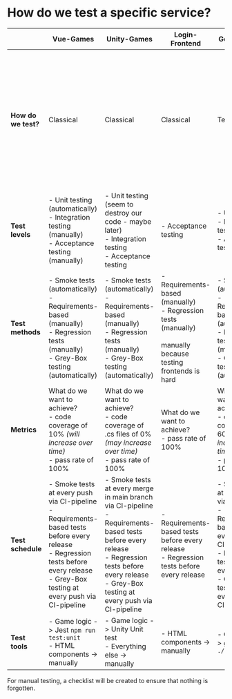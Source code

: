 # How do we test a specific service?

|                     | **Vue-Games**                                                                                                                                                                                       | **Unity-Games**                                                                                                                                                                                                       | **Login-Frontend**                                                                                                 | **Go-Backends**                                                                                                                                                                                              | **Spring-Backends**                                                                                                                                                                                          | **Docs**                                                                                                        |
|---------------------|-----------------------------------------------------------------------------------------------------------------------------------------------------------------------------------------------------|-----------------------------------------------------------------------------------------------------------------------------------------------------------------------------------------------------------------------|--------------------------------------------------------------------------------------------------------------------|--------------------------------------------------------------------------------------------------------------------------------------------------------------------------------------------------------------|--------------------------------------------------------------------------------------------------------------------------------------------------------------------------------------------------------------|-----------------------------------------------------------------------------------------------------------------|
| **How do we test?** | Classical                                                                                                                                                                                           | Classical                                                                                                                                                                                                             | Classical                                                                                                          | Test driven                                                                                                                                                                                                  | Test driven                                                                                                                                                                                                  | At the latest to the sprint end the docs should be checked manually if the docs repo is up to date and correct. |
| **Test levels**     | - Unit testing (automatically)<br>- Integration testing (manually) <br>- Acceptance testing (manually)                                                                                              | - Unit testing (seem to destroy our code - maybe later) <br>- Integration testing  <br>- Acceptance testing                                                                                                           | - Acceptance testing                                                                                               | - Unit testing  <br>- Integration testing  <br>- Acceptance testing                                                                                                                                          | - Unit testing  <br>- Integration testing  <br>- Acceptance testing                                                                                                                                          | -                                                                                                               |
| **Test methods**    | - Smoke tests (automatically)  <br>- Requirements-based (manually)  <br>- Regression tests (manually)  <br>- Grey-Box testing (automatically)                                                       | - Smoke tests (automatically)  <br>- Requirements-based (manually)<br>- Regression tests (manually)  <br>- Grey-Box testing (automatically)                                                                           | - Requirements-based (manually)<br>- Regression tests (manually)<br><br>manually because testing frontends is hard | - Smoke tests (automatically)  <br>- Requirements-based (automatically)<br>- Regression tests (manually)  <br>- Grey-Box testing (automatically)                                                             | - Smoke tests (automatically)  <br>- Requirements-based (automatically)<br>- Regression tests (manually)  <br>- Grey-Box testing (automatically)                                                             | -                                                                                                               |
| **Metrics**         | What do we want to achieve?  <br>- code coverage of 10% *(will increase over time)* <br>- pass rate of 100%                                                                                         | What do we want to achieve?  <br>- code coverage of .cs files of 0% *(may increase over time)*<br>- pass rate of 100%                                                                                                 | What do we want to achieve?  <br>- pass rate of 100%                                                               | What do we want to achieve?  <br>- code coverage of 60% *(will increase over time)*   <br>- pass rate of 100%                                                                                                | What do we want to achieve?  <br>- code coverage of 60% *(will increase over time)*   <br>- pass rate of 100%                                                                                                | -                                                                                                               |
| **Test schedule**   | - Smoke tests at every push via CI-pipeline  <br>- Requirements-based tests before every release  <br>- Regression tests before every release  <br>- Grey-Box testing at every push via CI-pipeline | - Smoke tests at every merge in main branch via CI-pipeline    <br>- Requirements-based tests before every release  <br>- Regression tests before every release  <br>- Grey-Box testing at every push via CI-pipeline | - Requirements-based tests before every release  <br>- Regression tests before every release                       | - Smoke tests at every push via CI-pipeline  <br>- Requirements-based tests at every push via CI-pipeline  <br>- Regression tests before every release  <br>- Grey-Box testing at every push via CI-pipeline | - Smoke tests at every push via CI-pipeline  <br>- Requirements-based tests at every push via CI-pipeline  <br>- Regression tests before every release  <br>- Grey-Box testing at every push via CI-pipeline | -                                                                                                               |
| **Test tools**      | - Game logic -> Jest `npm run test:unit`  <br>- HTML components -> manually                                                                                                                         | - Game logic -> Unity Unit test<br>- Everything else -> manually                                                                                                                                                      | - HTML components -> manually                                                                                      | - Go internal -> `go test -v ./...`                                                                                                                                                                          | - Spring internal -> `mvn test`                                                                                                                                                                              | `make html`                                                                                                     |



For manual testing, a checklist will be created to ensure that nothing is forgotten.
